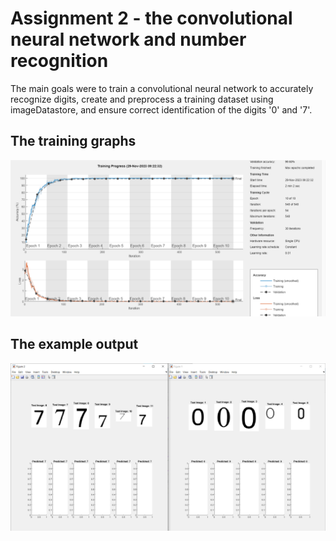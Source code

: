 # Assignment 2 - the convolutional neural network and number recognition

The main goals were to train a convolutional neural network to accurately recognize digits, create and preprocess a training dataset using imageDatastore, and ensure correct identification of the digits '0' and '7'.

## The training graphs
![](TrainingGraph.png)


## The example output

![](outputV1.png)